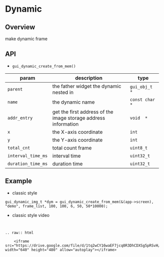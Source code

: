 # Dynamic

## Overview
make dynamic frame

## API
-  `gui_dynamic_create_from_mem()` 

|param  | description  |type|
|--|--|--|
|`parent`|the father widget the dynamic nested in|`gui_obj_t  *`|
|`name`|the dynamic name|`const char  *`|
|`addr_entry`|get the first address of the image storage address information|`void  *`|
|`x`|the X-axis coordinate|`int`|
|`y`|the Y-axis coordinate|`int`|
|`total_cnt`|total count frame|`uint8_t `|
|`interval_time_ms`|interval time|`uint32_t `|
|`duration_time_ms`|duration time|`uint32_t `|

## Example
+ classic style

```
gui_dynamic_img_t *dym = gui_dynamic_create_from_mem(&(app->screen), "demo", frame_list, 100, 100, 6, 50, 50*10000);
```

+ classic style video


```eval_rst

 
.. raw:: html

    <iframe src="https://drive.google.com/file/d/1tq2wCY16waEF7jcq0R3DhCDXSg5pRSvH/preview" width="640" height="480" allow="autoplay"></iframe>



 

```


